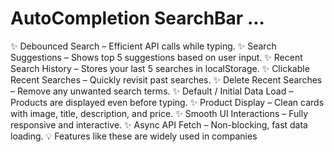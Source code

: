 # AutoCompletion SearchBar ...
 ✨ Debounced Search – Efficient API calls while typing. 
 ✨ Search Suggestions – Shows top 5 suggestions based on user input.
 ✨ Recent Search History – Stores your last 5 searches in localStorage.
 ✨ Clickable Recent Searches – Quickly revisit past searches.
 ✨ Delete Recent Searches – Remove any unwanted search terms.
 ✨ Default / Initial Data Load – Products are displayed even before typing.
 ✨ Product Display – Clean cards with image, title, description, and price.
 ✨ Smooth UI Interactions – Fully responsive and interactive.
 ✨ Async API Fetch – Non-blocking, fast data loading.
💡 Features like these are widely used in companies